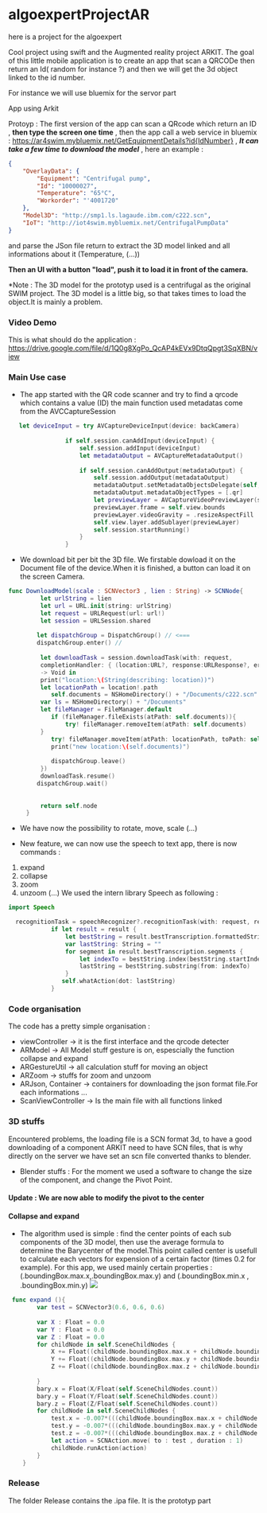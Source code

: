 # algoexpertProjectAR
here is a project for the algoexpert

Cool project using swift and the Augmented reality project ARKIT.
The goal of this little mobile application is to create an app that scan a QRCODe then return an Id( random for instance ?)
and then we will get the 3d object linked to the id number.

For instance we will use bluemix for the servor part 


App using Arkit 

Protoyp : The first version of the app can scan a QRcode which return an ID , **then type the screen one time**
, then the app
call a web service in bluemix : https://ar4swim.mybluemix.net/GetEquipmentDetails?id{IdNumber} , ***It can take a few time to download the model*** , 
here an example : 
```json
{
	"OverlayData": {
		"Equipment": "Centrifugal pump",
		"Id": "10000027",
		"Temperature": "65°C",
		"Workorder": "'4001720"
	},
	"Model3D": "http://smp1.ls.lagaude.ibm.com/c222.scn",
	"IoT": "http://iot4swim.mybluemix.net/CentrifugalPumpData"
}
```
and parse the JSon file return
to extract the 3D model linked and all informations about it (Temperature, (...))

**Then an UI with a button "load", push it to load it in front of the camera.**

*Note : The 3D model for the prototyp used is a centrifugal as the original SWIM project.
The 3D model is a little big, so that takes times to load the object.It is mainly a problem.




### Video Demo
This is what should do the application : 
https://drive.google.com/file/d/1Q0g8XgPo_QcAP4kEVx9DtqQpgt3SqXBN/view

### Main Use case

* The app started with the QR code scanner and try to find a qrcode which contains a value (ID) 
the main function used metadatas come from the AVCCaptureSession 
```swift
   let deviceInput = try AVCaptureDeviceInput(device: backCamera)
                
                if self.session.canAddInput(deviceInput) {
                    self.session.addInput(deviceInput)
                    let metadataOutput = AVCaptureMetadataOutput()
                    
                    if self.session.canAddOutput(metadataOutput) {
                        self.session.addOutput(metadataOutput)
                        metadataOutput.setMetadataObjectsDelegate(self, queue: DispatchQueue.main)
                        metadataOutput.metadataObjectTypes = [.qr]
                        let previewLayer = AVCaptureVideoPreviewLayer(session: self.session)
                        previewLayer.frame = self.view.bounds
                        previewLayer.videoGravity = .resizeAspectFill
                        self.view.layer.addSublayer(previewLayer)
                        self.session.startRunning()
                    }
                }
```

* We download bit per bit the 3D file. We firstable dowload it on the Document file of the device.When it is finished, a button can load it on the screen Camera.
```swift
func DownloadModel(scale : SCNVector3 , lien : String) -> SCNNode{
         let urlString = lien
         let url = URL.init(string: urlString)
         let request = URLRequest(url: url!)
         let session = URLSession.shared
        
        let dispatchGroup = DispatchGroup() // <===
        dispatchGroup.enter() //
        
         let downloadTask = session.downloadTask(with: request,
         completionHandler: { (location:URL?, response:URLResponse?, error:Error?)
         -> Void in
         print("location:\(String(describing: location))")
         let locationPath = location!.path
            self.documents = NSHomeDirectory() + "/Documents/c222.scn"
         var ls = NSHomeDirectory() + "/Documents"
         let fileManager = FileManager.default
            if (fileManager.fileExists(atPath: self.documents)){
                try! fileManager.removeItem(atPath: self.documents)
         }
            try! fileManager.moveItem(atPath: locationPath, toPath: self.documents)
            print("new location:\(self.documents)")
           
            dispatchGroup.leave()
         })
         downloadTask.resume()
        dispatchGroup.wait()
      
        
         return self.node
     }
```

* We have now the possibility to rotate, move, scale (...) 

* New feature, we can now use the speech to text app, there is now commands : 
1. expand
2. collapse
3. zoom
4. unzoom
(...)
We used the intern library Speech as following : 
```swift
import Speech

  recognitionTask = speechRecognizer?.recognitionTask(with: request, resultHandler: { result, error in
            if let result = result {
                let bestString = result.bestTranscription.formattedString   
                var lastString: String = ""
                for segment in result.bestTranscription.segments {
                    let indexTo = bestString.index(bestString.startIndex, offsetBy: segment.substringRange.location)
                    lastString = bestString.substring(from: indexTo)
                }
               self.whatAction(dot: lastString) 
            } 
```

### Code organisation

The code has a pretty simple organisation : 

* viewController ->  it is the first interface and the qrcode detecter
* ARModel -> All Model stuff gesture is on, espescially the function collapse and expand 
* ARGestureUtil -> all calculation stuff for moving an object 
* ARZoom -> stuffs for zoom and unzoom
* ARJson, Container -> containers for downloading the json format file.For each informations ...
* ScanViewController -> Is the main file with all functions linked


### 3D stuffs
Encountered problems,  the loading file is a SCN format 3d, to have a good downloading of a component ARKIT need to have SCN files, that is why directly on the server we have set an scn file converted thanks to blender.

* Blender stuffs : For the moment we used a software to change the size of the component, and change the Pivot Point.
#### Update : We are now able to modify the pivot to the center 

#### Collapse and expand 

* The algorithm used is simple : find the center points of each sub components of the 3D model, then use the average formula to determine the Barycenter of the model.This point called center is usefull to calculate each vectors for expension of a certain factor (times 0.2 for example).
For this app, we used mainly certain properties : (.boundingBox.max.x,.boundingBox.max.y) and (.boundingBox.min.x , .boundingBox.min.y) 
![](https://github.ibm.com/ibm-ix-france/SWIM_3D/blob/master/wiki/images/expand3.png)


```swift
 func expand (){
        var test = SCNVector3(0.6, 0.6, 0.6)
    
        var X : Float = 0.0
        var Y : Float = 0.0
        var Z : Float = 0.0
        for childNode in self.SceneChildNodes {
            X += Float((childNode.boundingBox.max.x + childNode.boundingBox.min.x) / 2 )
            Y += Float((childNode.boundingBox.max.y + childNode.boundingBox.min.y) / 2)
            Z += Float((childNode.boundingBox.max.z + childNode.boundingBox.min.z) / 2 )
           
        }
        bary.x = Float(X/Float(self.SceneChildNodes.count))
        bary.y = Float(Y/Float(self.SceneChildNodes.count))
        bary.z = Float(Z/Float(self.SceneChildNodes.count))
        for childNode in self.SceneChildNodes {
            test.x = -0.007*(((childNode.boundingBox.max.x + childNode.boundingBox.min.x) / 2) - bary.x)
            test.y = -0.007*(((childNode.boundingBox.max.y + childNode.boundingBox.min.y) / 2) - bary.y)
            test.z = -0.007*(((childNode.boundingBox.max.z + childNode.boundingBox.min.z) / 2) - bary.z)
            let action = SCNAction.move( to : test , duration : 1)
            childNode.runAction(action)
        }
    }
```
### Release
The folder Release contains the .ipa file. It is the prototyp part


